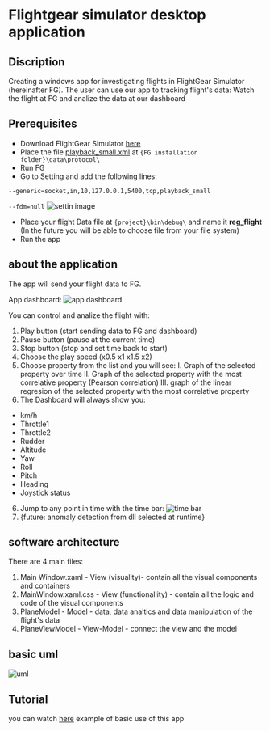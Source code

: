 # Flightgear simulator desktop application
## Discription
Creating a windows app for investigating flights in FlightGear Simulator (hereinafter FG). The user can use our app to tracking flight's data: 
Watch the flight at FG and analize the data at our dashboard
 
## Prerequisites
* Download FlightGear Simulator [here](http://home.flightgear.org/)
* Place the file [playback_small.xml](https://github.com/IsraelKarpel/FlightGearApp/blob/master/FlightGearApp/playback_small.xml) at `{FG installation folder}\data\protocol\`
* Run FG
* Go to Setting and add the following lines:

```--generic=socket,in,10,127.0.0.1,5400,tcp,playback_small```

```--fdm=null```
![settin image](https://github.com/IsraelKarpel/FlightGearApp/blob/master/flightgear%20setting.jpg)

* Place your flight Data file at `{project}\bin\debug\` and name it **reg_flight** (In the future you will be able to choose file from your file system)
* Run the app

## about the application
The app will send your flight data to FG.

App dashboard:
![app dashboard](https://github.com/IsraelKarpel/FlightGearApp/blob/master/flightgear%20dashboard2.jpg)

You can control and analize the flight with:
1. Play button (start sending data to FG and dashboard)
2. Pause button (pause at the current time)
3. Stop button (stop and set time back to start)
4. Choose the play speed (x0.5 x1 x1.5 x2)
5. Choose property from the list and you will see:
  I. Graph of the selected property over time
  II. Graph of the selected property with the most correlative property (Pearson correlation)
  III. graph of the linear regresion of the selected property with the most correlative property
5. The Dashboard will always show you:
  - km/h
  - Throttle1
  - Throttle2
  - Rudder
  - Altitude
  - Yaw
  - Roll
  - Pitch
  - Heading
  - Joystick status
6. Jump to any point in time with the time bar:
![time bar](https://github.com/IsraelKarpel/FlightGearApp/blob/master/flightgeat%20time%20bar.jpg)
7. {future: anomaly detection from dll selected at runtime}

## software architecture
There are 4 main files:
1. Main Window.xaml - View (visuality)- contain all the visual components and containers
2. MainWindow.xaml.css - View (functionallity) - contain all the logic and code of the visual components
3. PlaneModel - Model - data, data analtics and data manipulation of the flight's data
4. PlaneViewModel - View-Model - connect the view and the model

## basic uml
![uml](https://github.com/IsraelKarpel/FlightGearApp/blob/master/flightgear%20uml.jpg)

## Tutorial
you can watch [here]( https://www.youtube.com/watch?v=HhcgV7TdUY0) example of basic use of this app
